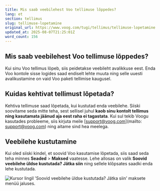 ```yaml
---
title: Mis saab veebilehest Voo tellimuse lõppedes?
lang: et
section: tellimus
slug: tellimuse-lopetamine
original_url: https://www.voog.com/tugi/tellimus/tellimuse-lopetamine
updated_at: 2025-08-07T21:25:01Z
word_count: 156
---
```

## Mis saab veebilehest Voo tellimuse lõppedes?

Kui sinu Voo tellimus lõpeb, siis peidetakse veebileht avalikkuse eest. Enda Voo kontole sisse logides saad endiselt lehte muuta ning selle uuesti avalikustamine on vaid Voo paketi tellimise kaugusel.  

## Kuidas kehtivat tellimust lõpetada?

Kehtiva tellimuse saad lõpetada, kui kustutad enda veebilehe. Siiski soovitame seda mitte teha, sest sellisel juhul **kaob sinu kontolt tellimus ning kasutamata jäänud aja eest raha ei tagastata**. Kui sul tekib Voogu kasutades probleeme, siis kirjuta meile [support@voog.com](mailto: support@voog.com) ning aitame sind hea meelega.

## Veebilehe kustutamine

Kui oled siiski kindel, et soovid Voo kasutamise lõpetada, siis saad seda teha minnes **Seaded** > **Maksed** vaatesse. Lehe allosas on valik **Soovid veebilehe üldse kustutada? Jätka siin** ning sellele klõpsates saadki enda lehe kustutada.  

![Kursor lingil 'Soovid veebilehe üldse kustutada? Jätka siin' maksete menüü jaluses.](https://media.voog.com/0000/0036/2183/photos/Veebilehe_kustutamine_block.webp "Kursor lingil 'Soovid veebilehe üldse kustutada? Jätka siin' maksete menüü jaluses.")
